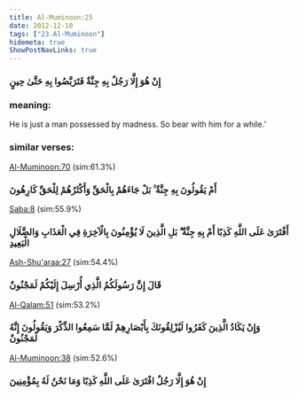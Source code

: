 ```yaml
---
title: Al-Muminoon:25
date: 2012-12-10
tags: ["23.Al-Muminoon"]
hidemeta: true 
ShowPostNavLinks: true 
---
```

### إِنْ هُوَ إِلَّا رَجُلٌ بِهِ جِنَّةٌ فَتَرَبَّصُوا بِهِ حَتَّىٰ حِينٍ
### meaning: 
He is just a man possessed by madness. So bear with him for a while.’
### similar verses: 

[Al-Muminoon:70](/23/70) (sim:61.3%)

### أَمْ يَقُولُونَ بِهِ جِنَّةٌ ۚ بَلْ جَاءَهُمْ بِالْحَقِّ وَأَكْثَرُهُمْ لِلْحَقِّ كَارِهُونَ

[Saba:8](/34/8) (sim:55.9%)

### أَفْتَرَىٰ عَلَى اللَّهِ كَذِبًا أَمْ بِهِ جِنَّةٌ ۗ بَلِ الَّذِينَ لَا يُؤْمِنُونَ بِالْآخِرَةِ فِي الْعَذَابِ وَالضَّلَالِ الْبَعِيدِ

[Ash-Shu'araa:27](/26/27) (sim:54.4%)

### قَالَ إِنَّ رَسُولَكُمُ الَّذِي أُرْسِلَ إِلَيْكُمْ لَمَجْنُونٌ

[Al-Qalam:51](/68/51) (sim:53.2%)

### وَإِنْ يَكَادُ الَّذِينَ كَفَرُوا لَيُزْلِقُونَكَ بِأَبْصَارِهِمْ لَمَّا سَمِعُوا الذِّكْرَ وَيَقُولُونَ إِنَّهُ لَمَجْنُونٌ

[Al-Muminoon:38](/23/38) (sim:52.6%)

### إِنْ هُوَ إِلَّا رَجُلٌ افْتَرَىٰ عَلَى اللَّهِ كَذِبًا وَمَا نَحْنُ لَهُ بِمُؤْمِنِينَ
